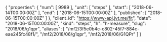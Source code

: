 {
  "properties": {
    "num": [
      9989
    ],
    "unit": [
      "steps"
    ],
    "start": [
      "2018-06-14T00:00:00Z"
    ],
    "end": [
      "2018-06-15T00:00:00Z"
    ],
    "published": [
      "2018-06-15T00:00:00Z"
    ]
  },
  "client_id": "https://www-api.jvt.me/fit",
  "date": "2018-06-15T00:00:00Z",
  "kind": "steps",
  "h": "h-measure",
  "slug": "2018/06/g1qpr",
  "aliases": [
    "/mf2/3f5e0b4c-c802-45f7-884c-eae245fc48f1/",
    "/mf2/2018/06/g1qpr",
    "/mf2/2018/06/G1QPr"
  ]
}
